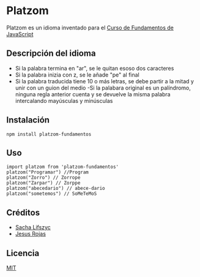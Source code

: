 # Platzom

Platzom es un idioma inventado para el [Curso de Fundamentos de JavaScript](https://platzi.com/js)

## Descripción del idioma
- Si la palabra termina en "ar", se le quitan esoso dos caracteres
- Si la palabra inizia con z, se le añade "pe" al final
- Si la palabra traducida tiene 10 o más letras, se debe partir a la mitad y unir con un guion del medio
-Si la palabara original es un palíndromo, ninguna regla anterior cuenta y se devuelve la misma palabra intercalando mayúsculas y minúsculas

## Instalación

```
npm install platzom-fundamentos
```

## Uso

```
import platzom from 'platzom-fundamentos'
platzom("Programar") //Program
platzom("Zorro") // Zorrope
platzom("Zarpar") // Zorppe
platzom("abecedario") // abece-dario
platzom("sometemos") // SoMeTeMoS
```
## Créditos
- [Sacha Lifszyc](https://twitter.com/@slifszyc)
- [Jesus Rojas](http://jesusrojas.com.ve)

## Licencia

[MIT](https://opensource.org/licenses/MIT)